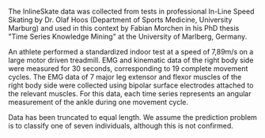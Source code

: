 The InlineSkate data was collected from tests in professional
In-Line Speed Skating by Dr. Olaf Hoos (Department of Sports
Medicine, University Marburg) and used in this context by Fabian
Morchen in his PhD thesis "Time Series Knowledge Mining" at the
University of Marlberg, Germany.

An athlete performed a standardized indoor test at a speed of
7,89m/s on a large motor driven treadmill. EMG and kinematic data
of the right body side were measured for 30 seconds, corresponding
to 19 complete movement cycles. The EMG data of 7 major leg
extensor and flexor muscles of the right body side were collected
using bipolar surface electrodes attached to the relevant muscles.
For this data, each time series represents an angular measurement
of the ankle during one movement cycle.

Data has been truncated to equal length. We assume the prediction
problem is to classify one of seven individuals, although this is
not confirmed.
